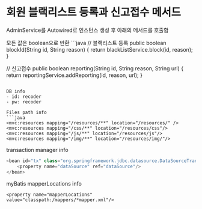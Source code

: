 <h1>회원 블랙리스트 등록과 신고접수 메서드</h1>
<p> AdminService를 Autowired로 인스턴스 생성 후 아래의 메서드를 호출함</p>
모든 값은 boolean으로 반환
```java
// 블랙리스트 등록 
public boolean blockId(String id, String reason) {
	return blackListService.block(id, reason);
}

// 신고접수
public boolean reporting(String id, String reason, String url) {
	return reportingService.addReporting(id, reason, url);
}
```

DB info
- id: recoder
- pw: recoder

Files path info
```java
<mvc:resources mapping="/resources/**" location="/resources/" />
<mvc:resources mapping="/css/**" location="/resources/css"/>
<mvc:resources mapping="/js/**" location="/resources/js"/>
<mvc:resources mapping="/img/**" location="/resources/img/"/>
```

transaction manager info
```java
<bean id="tx" class="org.springframework.jdbc.datasource.DataSourceTransactionManager">
	<property name="dataSource" ref="dataSource"/>
</bean>		
```

myBatis mapperLocations info
```
<property name="mapperLocations" value="classpath:/mappers/*mapper.xml"/>
```


